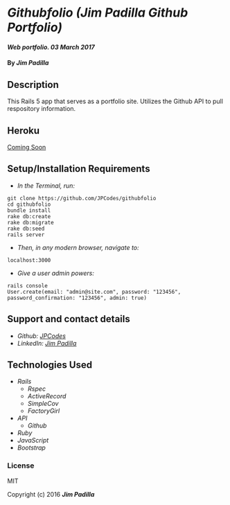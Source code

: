 # _Githubfolio (Jim Padilla Github Portfolio)_

#### _Web portfolio. 03 March 2017_

#### By _**Jim Padilla**_

## Description

This Rails 5 app that serves as a portfolio site. Utilizes the Github API to pull respository information.

## Heroku
[Coming Soon](#)

## Setup/Installation Requirements

* _In the Terminal, run:_
```
git clone https://github.com/JPCodes/githubfolio
cd githubfolio
bundle install
rake db:create
rake db:migrate
rake db:seed
rails server
```
* _Then, in any modern browser, navigate to:_
```
localhost:3000
```

* _Give a user admin powers:_
```
rails console
User.create(email: "admin@site.com", password: "123456", password_confirmation: "123456", admin: true)
```
## Support and contact details

* _Github: [JPCodes](https://github.com/JPCodes)_
* _LinkedIn: [Jim Padilla](https://www.linkedin.com/in/jpcodes)_

## Technologies Used

* _Rails_
  * _Rspec_
  * _ActiveRecord_
  * _SimpleCov_
  * _FactoryGirl_
* _API_
  * _Github_
* _Ruby_
* _JavaScript_
* _Bootstrap_

### License

MIT

Copyright (c) 2016 **_Jim Padilla_**
